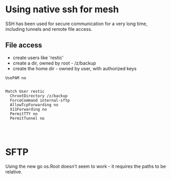 # Using native ssh for mesh

SSH has been used for secure communication for a very long time, including 
tunnels and remote file access.

## File access

- create users like 'restic'
- create a dir, owned by root - /z/backup
- create the home dir - owned by user, with authorized keys


```
UsePAM no


Match User restic
  ChrootDirectory /z/backup
  ForceCommand internal-sftp
  AllowTcpForwarding no
  X11Forwarding no
  PermitTTY no
  PermitTunnel no
  
  
  
```

# SFTP

Using the new go os.Root doesn't seem to work - it requires the paths to 
be relative.
